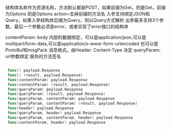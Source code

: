 结构体名称作为资源名称，方法默认都是POST，如果前缀为Get，则是Get，前缀为Options 则是Options
action=去掉前缀的方法名
入參支持绑定JSON和Query，如果入參结构体后缀为Query，则以Query方式解析
出參最多支持3个参数，最后一个参数必须是error，或者实现了error接口的结构体

contentParam: body 内部的数据绑定，可以是application/json,可以是multipart/form-data,可以是application/x-www-form-urlencoded
 也可以是ProtoBuf和msgPack 消息格式。由Header: Content-Type 决定
 queryParam: url参数绑定
 服务的方法签名

```go

 func() payload.Response
 func() (result, payload.Response)
 func(contentParam) payload.Response
 func(contentParam) (result, payload.Response)
 func(queryParam) payload.Response
 func(queryParam) (result, payload.Response)
 func(queryParam, contentParam) payload.Response
 func(queryParam, contentParam) (result, payload.Response)
 func(header) payload.Response
 func(queryParam, header) payload.Response
 func(queryParam, contentParam, header) payload.Response
 func(contentParam, header) payload.Response
```